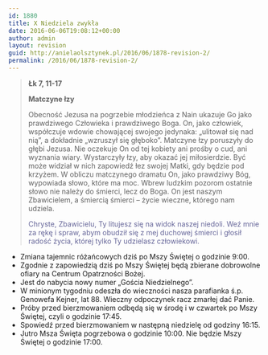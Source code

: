 ```yaml
---
id: 1880
title: X Niedziela zwykła
date: 2016-06-06T19:08:12+00:00
author: admin
layout: revision
guid: http://anielaolsztynek.pl/2016/06/1878-revision-2/
permalink: /2016/06/1878-revision-2/
---
```

> <p style="text-align: left;">
>   <strong>Łk 7, 11-17</strong>
> </p>
> 
> <p style="text-align: left;">
>   <strong>Matczyne łzy</strong>
> </p>
> 
> <p style="text-align: left;">
>   Obecność Jezusa na pogrzebie młodzieńca z Nain ukazuje Go jako prawdziwego Człowieka i prawdziwego Boga. On, jako człowiek, współczuje wdowie chowającej swojego jedynaka: &#8222;ulitował się nad nią&#8221;, a dokładnie &#8222;wzruszył się głęboko&#8221;. Matczyne łzy poruszyły do głębi Jezusa. Nie oczekuje On od tej kobiety ani prośby o cud, ani wyznania wiary. Wystarczyły łzy, aby okazać jej miłosierdzie. Być może widział w nich zapowiedź łez swojej Matki, gdy będzie pod krzyżem. W obliczu matczynego dramatu On, jako prawdziwy Bóg, wypowiada słowo, które ma moc. Wbrew ludzkim pozorom ostatnie słowo nie należy do śmierci, lecz do Boga. On jest naszym Zbawicielem, a śmiercią śmierci &#8211; życie wieczne, którego nam udziela.
> </p>
> 
> <p style="text-align: left;">
>   <span style="color: #666699;">Chryste, Zbawicielu, Ty litujesz się na widok naszej niedoli. Weź mnie za rękę i spraw, abym obudził się z mej duchowej śmierci i głosił radość życia, której tylko Ty udzielasz człowiekowi.</span>
> </p>
> 
> <p style="text-align: left;">
>   </blockquote> 
>   
>   <ul>
>     <li>
>       Zmiana tajemnic różańcowych dziś po Mszy Świętej o godzinie 9:00.
>     </li>
>     <li>
>       Zgodnie z zapowiedzią dziś po Mszy Świętej będą zbierane dobrowolne ofiary na Centrum Opatrzności Bożej.
>     </li>
>     <li>
>       Jest do nabycia nowy numer &#8222;Gościa Niedzielnego&#8221;.
>     </li>
>     <li>
>       W minionym tygodniu odeszła do wieczności nasza parafianka ś.p. Genowefa Kejner, lat 88. Wieczny odpoczynek racz zmarłej dać Panie.
>     </li>
>     <li>
>       Próby przed bierzmowaniem odbędą się w środę i w czwartek po Mszy Świętej, czyli o godzinie 17:45.
>     </li>
>     <li>
>       Spowiedź przed bierzmowaniem w następną niedzielę od godziny 16:15.
>     </li>
>     <li>
>       Jutro Msza Święta pogrzebowa o godzinie 10:00. Nie będzie Mszy Świętej o godzinie 17:00.
>     </li>
>   </ul>